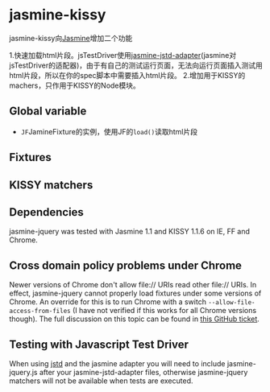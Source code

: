 # jasmine-kissy
jasmine-kissy向[Jasmine](http://pivotal.github.com/jasmine/)增加二个功能

1.快速加载html片段。jsTestDriver使用[jasmine-jstd-adapter](https://github.com/ibolmo/jasmine-jstd-adapter)(jasmine对jsTestDriver的适配器)，由于有自己的测试运行页面，无法向运行页面插入测试用html片段，所以在你的spec脚本中需要插入html片段。
2.增加用于KISSY的machers，只作用于KISSY的Node模块。
  
## Global variable

- `JF`JamineFixture的实例，使用JF的`load()`读取html片段

## Fixtures

## KISSY matchers

## Dependencies

jasmine-jquery was tested with Jasmine 1.1 and KISSY 1.1.6 on IE, FF and Chrome.

## Cross domain policy problems under Chrome

Newer versions of Chrome don't allow file:// URIs read other file:// URIs. In effect, jasmine-jquery cannot properly load fixtures under some versions of Chrome. An override for this is to run Chrome with a switch `--allow-file-access-from-files` (I have not verified if this works for all Chrome versions though). The full discussion on this topic can be found in [this GitHub ticket](https://github.com/velesin/jasmine-jquery/issues/4).

## Testing with Javascript Test Driver

When using [jstd](http://code.google.com/p/js-test-driver/) and the jasmine adapter you will need to include jasmine-jquery.js after your jasmine-jstd-adapter files, otherwise jasmine-jquery matchers will not be available when tests are executed. 


